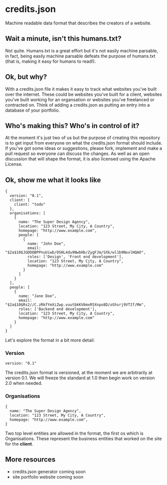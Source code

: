 # credits.json

Machine readable data format that describes the creators of a website.

## Wait a minute, isn't this humans.txt?

Not quite. Humans.txt is a great effort but it's not easily machine parsable, in fact, being easily machine parsable defeats the purpose of humans.txt (that is, making it easy for humans to read!).

## Ok, but why?

With a credits.json file it makes it easy to track what websites you've built over the internet. These could be websites you've built for a client, websites you've built working for an organsation or websites you've freelanced or contracted on. Think of adding a credits.json as putting an entry into a database of your portfolio.

## Who's making this? Who's in control of it?

At the moment it's just two of us but the purpose of creating this repository is to get input from everyone on what the credits.json format should include. If you've got some ideas or suggestions, please fork, implement and make a pull request so everyone can discuss the changes. As well as an open discussion that will shape the format, it is also licensed using the Apache License.

## Ok, show me what it looks like

```
{
  version: "0.1",
  client: {
    client: "todo"
  },
  organisations: [
    {
      name: "The Super Design Agency",
      location: "123 Street, My City, A Country",
      homepage: "http://www.example.com",
      people: [
        {
          name: "John Doe",
          email: "$2a$10$JGDDOBPPnuUiwb/OSHL4du9NwbHb/ZygFJm/SXk/wl1b9NoxlHQAO",
          roles: ['Design', 'Front end development'],
          location: "123 Street, My City, A Country",
          homepage: "http://www.example.com"
        }
      ]
    }
  ],
  people: [
    {
      name: "Jane Doe",
      email: "$2a$10$Rs2//C.zRkfYeXiZwp.vuutbkKV6mxR5Xnpo8D/oShsrj9VTIf/Mm",
      roles: ['Backend end development'],
      location: "123 Street, My City, A Country",
      homepage: "http://www.example.com"
    }
  ]
}
```

Let's explore the format in a bit more detail:

### Version

```
version: "0.1"
```

The credits.json format is versioned, at the moment we are arbitrarily at version 0.1. We will freeze the standard at 1.0 then begin work on version 2.0 when needed. 

### Organisations

```
{
  name: "The Super Design Agency",
  location: "123 Street, My City, A Country",
  homepage: "http://www.example.com",
}
```

Two top level entities are allowed in the format, the first os which is Organisations. These represent the business entities that worked on the site for the **client**.

## More resources

* credits.json generator coming soon
* site portfolio website coming soon